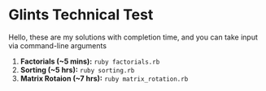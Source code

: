 # Glints Technical Test

Hello, these are my solutions with completion time, and you can take input via command-line arguments

1. **Factorials (~5 mins):** `ruby factorials.rb` 
2. **Sorting (~5 hrs):** `ruby sorting.rb`
3. **Matrix Rotaion (~7 hrs):** `ruby matrix_rotation.rb`

